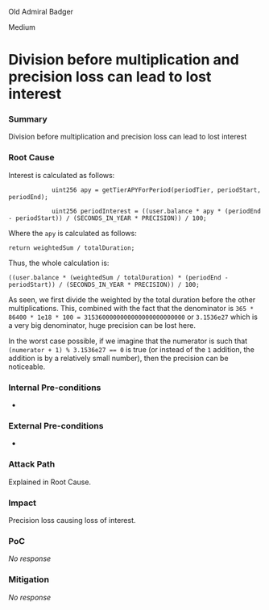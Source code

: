 Old Admiral Badger

Medium

# Division before multiplication and precision loss can lead to lost interest

### Summary

Division before multiplication and precision loss can lead to lost interest

### Root Cause

Interest is calculated as follows:
```solidity
            uint256 apy = getTierAPYForPeriod(periodTier, periodStart, periodEnd);

            uint256 periodInterest = ((user.balance * apy * (periodEnd - periodStart)) / (SECONDS_IN_YEAR * PRECISION)) / 100;
```
Where the `apy` is calculated as follows:
```solidity
return weightedSum / totalDuration;
```
Thus, the whole calculation is:
```solidity
((user.balance * (weightedSum / totalDuration) * (periodEnd - periodStart)) / (SECONDS_IN_YEAR * PRECISION)) / 100;
```
As seen, we first divide the weighted by the total duration before the other multiplications. This, combined with the fact that the denominator is `365 * 86400 * 1e18 * 100 = 3153600000000000000000000000` or `3.1536e27` which is a very big denominator, huge precision can be lost here.

In the worst case possible, if we imagine that the numerator is such that `(numerator + 1) % 3.1536e27 == 0` is true (or instead of the `1` addition, the addition is by a relatively small number), then the precision can be noticeable.

### Internal Pre-conditions

-

### External Pre-conditions

-

### Attack Path

Explained in Root Cause.

### Impact

Precision loss causing loss of interest.

### PoC

_No response_

### Mitigation

_No response_